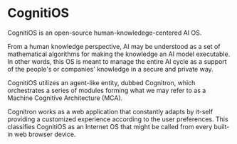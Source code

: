 # CognitiOS
CognitiOS is an open-source human-knowledege-centered AI OS.

From a human knowledge perspective, AI may be understood as a set of mathematical algorithms for making the knowledge an AI model executable.  
In other words, this OS is meant to manage the entire AI cycle as a support of the people's or companies' knowledge in a secure and private way.

CognitiOS utilizes an agent-like entity, dubbed Cognitron, which orchestrates a series of modules forming what we may refer to as a Machine Cognitive Architecture (MCA).

Cognitron works as a web application that constantly adapts by it-self providing a customized experience according to the user preferences. This classifies CognitiOS as an Internet OS that might be called from every built-in web browser device.

